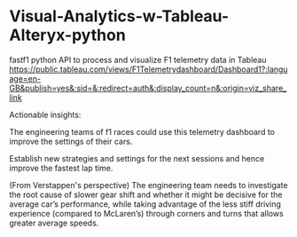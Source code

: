 # Visual-Analytics-w-Tableau-Alteryx-python

fastf1 python API to process and visualize F1 telemetry data in Tableau
https://public.tableau.com/views/F1Telemetrydashboard/Dashboard1?:language=en-GB&publish=yes&:sid=&:redirect=auth&:display_count=n&:origin=viz_share_link

Actionable insights:

  The engineering teams of f1 races could use this telemetry dashboard to improve the settings of their cars.
  
  Establish new strategies and settings for the next sessions and hence improve the fastest lap time.
  
  (From Verstappen's perspective) The engineering team needs to investigate the root cause of slower gear shift and whether it might be decisive for the average car’s
  performance, while taking advantage of the less stiff driving experience (compared to McLaren’s) through corners and turns that allows greater average speeds.

 

